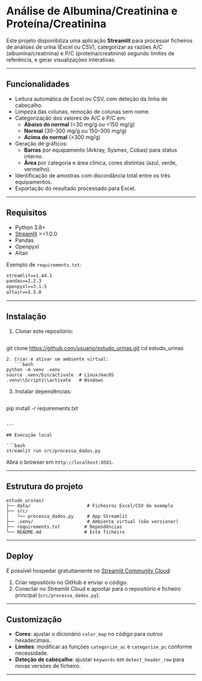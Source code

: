 # Análise de Albumina/Creatinina e Proteína/Creatinina

Este projeto disponibiliza uma aplicação **Streamlit** para processar ficheiros de análises de urina (Excel ou CSV), categorizar as razões A/C (albumina/creatinina) e P/C (proteína/creatinina) segundo limites de referência, e gerar visualizações interativas.

---

## Funcionalidades

- Leitura automática de Excel ou CSV, com deteção da linha de cabeçalho.
- Limpeza das colunas, remoção de colunas sem nome.
- Categorização dos valores de A/C e P/C em:
  - **Abaixo do normal** (<30 mg/g ou <150 mg/g)
  - **Normal** (30–300 mg/g ou 150–300 mg/g)
  - **Acima do normal** (>300 mg/g)
- Geração de gráficos:
  - **Barras** por equipamento (Arkray, Sysmex, Cobas) para status interno.
  - **Área** por categoria e área clínica, cores distintas (azul, verde, vermelho).
- Identificação de amostras com discordância total entre os três equipamentos.
- Exportação do resultado processado para Excel.

---

## Requisitos

- Python 3.8+
- [Streamlit](https://streamlit.io/) >=1.0.0
- Pandas
- Openpyxl
- Altair

Exemplo de `requirements.txt`:

```txt
streamlit==1.44.1
pandas==2.2.3
openpyxl==3.1.5
altair==5.5.0
```

---

## Instalação

1. Clonar este repositório:
   ```bash
git clone https://github.com/usuario/estudo_urinas.git
cd estudo_urinas
```  
2. Criar e ativar um ambiente virtual:
   ```bash
python -m venv .venv
source .venv/bin/activate  # Linux/macOS
.venv\\Scripts\\activate   # Windows
```  
3. Instalar dependências:
   ```bash
pip install -r requirements.txt
```  

---

## Execução local

```bash
streamlit run src/processa_dados.py
```  
Abra o browser em `http://localhost:8501`.

---

## Estrutura do projeto

```
estudo_urinas/
├── data/                     # Ficheiros Excel/CSV de exemplo
├── src/
│   └── processa_dados.py     # App Streamlit
├── .venv/                    # Ambiente virtual (não versionar)
├── requirements.txt         # Dependências
└── README.md                # Este ficheiro
```

---

## Deploy

É possível hospedar gratuitamente no [Streamlit Community Cloud](https://streamlit.io/cloud):
1. Criar repositório no GitHub e enviar o código.  
2. Conectar no Streamlit Cloud e apontar para o repositório e ficheiro principal (`src/processa_dados.py`).  

---

## Customização

- **Cores**: ajustar o dicionário `color_map` no código para outros hexadecimais.
- **Limites**: modificar as funções `categorize_ac` e `categorize_pc` conforme necessidade.
- **Deteção de cabeçalho**: ajustar `keywords` em `detect_header_row` para novas versões de ficheiro.

---